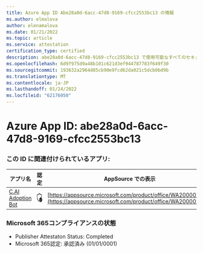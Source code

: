 ```yaml
---
title: Azure App ID Abe28a0d-6acc-47d8-9169-cfcc2553bc13 の情報
ms.author: elmalova
author: elenamalova
ms.date: 01/21/2022
ms.topic: article
ms.service: attestation
certification_type: certified
description: abe28a0d-6acc-47d8-9169-cfcc2553bc13 で使用可能なすべてのセキュリティおよびコンプライアンス情報。
ms.openlocfilehash: 6d9f975d9a48b101c621d3ef944787783f649f30
ms.sourcegitcommit: 193632a2964d85cb90e9fcd62da021c5dcb0bd9b
ms.translationtype: MT
ms.contentlocale: ja-JP
ms.lasthandoff: 01/24/2022
ms.locfileid: "62176050"
---
```

# <a name="azure-app-id-abe28a0d-6acc-47d8-9169-cfcc2553bc13"></a>Azure App ID: abe28a0d-6acc-47d8-9169-cfcc2553bc13


### <a name="apps-associated-with-this-id"></a>この ID に関連付けられているアプリ:
| **アプリ名** | **認定** | **AppSource での表示** |
|--------------|---------------|-----------------------|
| [C.AI Adoption Bot](https://docs.microsoft.com/microsoft-365-app-certification/forward/WA200002633) | <img alt="Certified application badge" src="../media/certified-badge.png" height="25" width="25" /> | [https://appsource.microsoft.com/product/office/WA200002633](https://appsource.microsoft.com/product/office/WA200002633) |

### <a name="microsoft-365-app-compliance-status"></a>Microsoft 365コンプライアンスの状態
- Publisher Attestaton Status: Completed
- Microsoft 365認定: 承認済み (01/01/0001)
